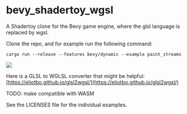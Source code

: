 # bevy_shadertoy_wgsl

A Shadertoy clone for the Bevy game engine, where the glsl language is replaced by wgsl.


Clone the repo, and for example run the following command:
```
cargo run --release --features bevy/dynamic --example paint_streams
```
![](showcase.gif)

Here is a GLSL to WGLSL converter that might be helpful: [https://eliotbo.github.io/glsl2wgsl/](https://eliotbo.github.io/glsl2wgsl/)

TODO: make compatible with WASM

See the LICENSES file for the individual examples.
